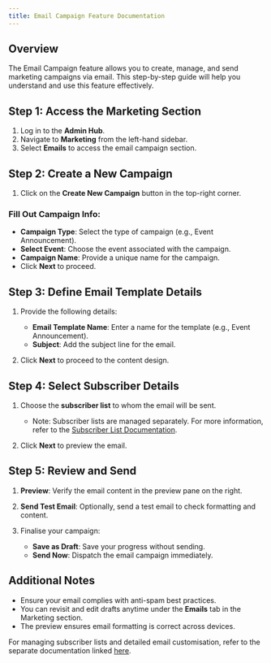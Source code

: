 ```yaml
---
title: Email Campaign Feature Documentation
---
```

## Overview

The Email Campaign feature allows you to create, manage, and send marketing campaigns via email. This step-by-step guide will help you understand and use this feature effectively.

## Step 1: Access the Marketing Section

1. Log in to the **Admin Hub**.
2. Navigate to **Marketing** from the left-hand sidebar.
3. Select **Emails** to access the email campaign section.

## Step 2: Create a New Campaign

1. Click on the **Create New Campaign** button in the top-right corner.

### Fill Out Campaign Info:

* **Campaign Type**: Select the type of campaign (e.g., Event Announcement).
* **Select Event**: Choose the event associated with the campaign.
* **Campaign Name**: Provide a unique name for the campaign.
* Click **Next** to proceed.

## Step 3: Define Email Template Details

1. Provide the following details:

   * **Email Template Name**: Enter a name for the template (e.g., Event Announcement).
   * **Subject**: Add the subject line for the email.
2. Click **Next** to proceed to the content design.

## Step 4: Select Subscriber Details

1. Choose the **subscriber list** to whom the email will be sent.

   * Note: Subscriber lists are managed separately. For more information, refer to the [Subscriber List Documentation](<>).
2. Click **Next** to preview the email.

## Step 5: Review and Send

1. **Preview**: Verify the email content in the preview pane on the right.
2. **Send Test Email**: Optionally, send a test email to check formatting and content.
3. Finalise your campaign:

   * **Save as Draft**: Save your progress without sending.
   * **Send Now**: Dispatch the email campaign immediately.

## Additional Notes

* Ensure your email complies with anti-spam best practices.
* You can revisit and edit drafts anytime under the **Emails** tab in the Marketing section.
* The preview ensures email formatting is correct across devices.

For managing subscriber lists and detailed email customisation, refer to the separate documentation linked [here](<>).
